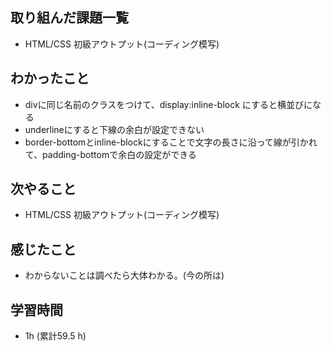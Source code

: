 ## 取り組んだ課題一覧

- HTML/CSS 初級アウトプット(コーディング模写)

## わかったこと
- divに同じ名前のクラスをつけて、display:inline-block にすると横並びになる
-  underlineにすると下線の余白が設定できない
- border-bottomとinline-blockにすることで文字の長さに沿って線が引かれて、padding-bottomで余白の設定ができる

  
## 次やること
- HTML/CSS 初級アウトプット(コーディング模写)

## 感じたこと
-  わからないことは調べたら大体わかる。(今の所は)

## 学習時間 
- 1h (累計59.5 h)
